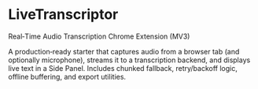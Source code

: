 # LiveTranscriptor 

Real‑Time Audio Transcription Chrome Extension (MV3)

A production‑ready starter that captures audio from a browser tab (and optionally microphone), streams it to a transcription backend, and displays live text in a Side Panel. Includes chunked fallback, retry/backoff logic, offline buffering, and export utilities.